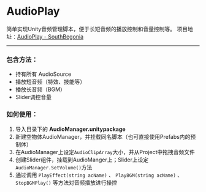 # AudioPlay

简单实现Unity音频管理脚本，便于长短音频的播放控制和音量控制等。
项目地址：[AudioPlay - SouthBegonia](https://github.com/SouthBegonia/UnityWorld/AudioPlay)

--------

### 包含方法：
- 持有所有 AudioSource
- 播放短音频（特效、技能等）
- 播放长音频（BGM）
- Slider调控音量

### 如何使用：
1. 导入目录下的 **AudioManager.unitypackage**
2. 新建空物体AudioManager，并挂载同名脚本（也可直接使用Prefabs内的预制体）
3. 在AudioManager上设定`AudioClipArray`大小，并从Project中拖拽音频文件
4. 创建Slider组件，挂载到AudioManger上；Slider上设定`AudioManager.SetVolume()`方法
5. 通过调用 `PlayEffect(string acName)` 、 `PlayBGM(string acName)` 、 `StopBGMPlay()` 等方法对音频播放进行操控
